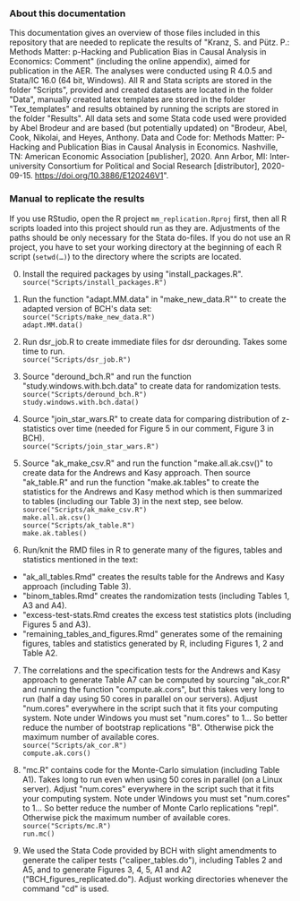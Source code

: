 ### About this documentation
This documentation gives an overview of those files included in this repository that are needed to replicate the results of "Kranz, S. and Pütz. P.: Methods Matter: p-Hacking and Publication Bias in Causal Analysis in Economics: Comment" (including the online appendix), aimed for publication in the AER.
The analyses were conducted using R 4.0.5 and Stata/IC 16.0 (64 bit, Windows). All R and Stata scripts are stored in the folder "Scripts", provided and created datasets are located in the folder "Data", manually created latex templates are stored in the folder "Tex_templates" and results obtained by running the scripts are stored in the folder "Results". 
All data sets and some Stata code used were provided by Abel Brodeur and are based (but potentially updated) on "Brodeur, Abel, Cook, Nikolai, and Heyes, Anthony. Data and Code for: Methods Matter: P-Hacking and Publication Bias in Causal Analysis in Economics. Nashville, TN: American Economic Association [publisher], 2020. Ann Arbor, MI: Inter-university Consortium for Political and Social Research [distributor], 2020-09-15. https://doi.org/10.3886/E120246V1".


### Manual to replicate the results
If you use RStudio, open the R project 
`mm_replication.Rproj` first, then all R scripts loaded into this project should run as they are. Adjustments of the paths should be only necessary for the Stata do-files.
If you do not use an R project, you have to set your working directory at the beginning of each R script (`setwd(…)`) to the directory where the scripts are located.

0. Install the required packages by using "install_packages.R". \
`source("Scripts/install_packages.R")`

1. Run the function "adapt.MM.data" in "make_new_data.R"" to create the adapted version of BCH's data set: \
`source("Scripts/make_new_data.R")` \
`adapt.MM.data()`

2. Run dsr_job.R to create immediate files for dsr derounding. Takes some time to run. \
`source("Scripts/dsr_job.R")`

3. Source "deround_bch.R" and run the function "study.windows.with.bch.data" to create data for randomization tests.\
`source("Scripts/deround_bch.R")`\
`study.windows.with.bch.data()`

4. Source "join_star_wars.R" to create data for comparing distribution of z-statistics over time (needed for Figure 5 in our comment, Figure 3 in BCH).\
`source("Scripts/join_star_wars.R")`

5. Source "ak_make_csv.R" and run the function "make.all.ak.csv()" to create data for the Andrews and Kasy approach. Then source "ak_table.R" and run the function "make.ak.tables" to create the statistics for the Andrews and Kasy method which is then summarized to tables (including our Table 3) in the next step, see below. \
`source("Scripts/ak_make_csv.R")`\
`make.all.ak.csv()`\
`source("Scripts/ak_table.R")`\
`make.ak.tables()`

6. Run/knit the RMD files in R to generate many of the figures, tables and statistics mentioned in the text:
* "ak_all_tables.Rmd" creates the results table for the Andrews and Kasy approach (including Table 3).
* "binom_tables.Rmd" creates the randomization tests (including Tables 1, A3 and A4).
* "excess-test-stats.Rmd creates the excess test statistics plots (including Figures 5 and A3).
* "remaining_tables_and_figures.Rmd" generates some of the remaining figures, tables and statistics generated by R, including Figures 1, 2 and Table A2.

7. The correlations and the specification tests for the Andrews and Kasy approach to generate Table A7 can be computed by sourcing "ak_cor.R" and running the function "compute.ak.cors", but this takes very long to run (half a day using 50 cores in parallel on our servers). Adjust "num.cores" everywhere in the script such that it fits your computing system. Note under Windows you must set "num.cores" to 1... So better reduce the number of bootstrap replications "B". Otherwise pick the maximum number of available cores.\
`source("Scripts/ak_cor.R")`\
`compute.ak.cors()`

8. "mc.R" contains code for the Monte-Carlo simulation (including Table A1). Takes long to run even when using 50 cores in parallel (on a Linux server). Adjust "num.cores" everywhere in the script such that it fits your computing system. Note under Windows you must set "num.cores" to 1... So better reduce the number of Monte Carlo replications "repl". Otherwise pick the maximum number of available cores.\
`source("Scripts/mc.R")` \
`run.mc()`

9. We used the Stata Code provided by BCH with slight amendments to generate the caliper tests ("caliper_tables.do"), including Tables 2 and A5, and to generate Figures 3, 4, 5, A1 and A2 ("BCH_figures_replicated.do"). Adjust working directories whenever the command "cd" is used.
